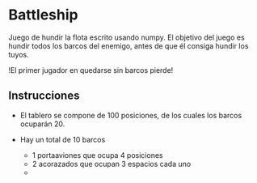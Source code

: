 # Battleship

Juego de hundir la flota escrito usando numpy. El objetivo del juego es hundir todos los barcos del enemigo, antes de que él consiga hundir los tuyos.

!El primer jugador en quedarse sin barcos pierde!

## Instrucciones

* El tablero se compone de 100 posiciones, de los cuales los barcos ocuparán 20. 

* Hay un total de 10 barcos

    * 1 portaaviones que ocupa 4 posiciones
    * 2 acorazados que ocupan 3 espacios cada uno
    * 


